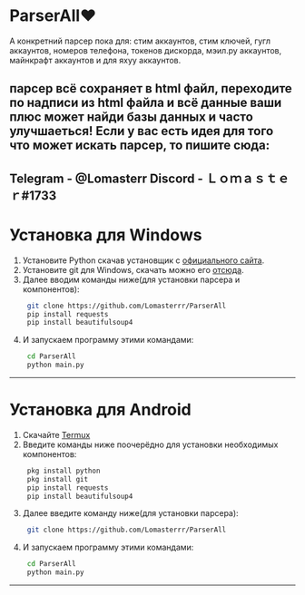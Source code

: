 # ParserAll♥️
А конкретний парсер пока для: стим аккаунтов, стим ключей, гугл аккаунтов,
номеров телефона, токенов дискорда, мэил.ру аккаунтов, 
майнкрафт аккаунтов и для яхуу аккаунтов.

парсер всё сохраняет в html файл, переходите по надписи из html файла и всё данные ваши 
плюс может найди базы данных и часто улучшаеться! Если у вас есть идея для того что может 
искать парсер, то пишите сюда:
-------------------------------------------------------------------------------------------
Telegram - @Lomasterr 
Discord - Ｌｏｍａｓｔｅｒ#1733
-------------------------------------------------------------------------------------------

# Установка для Windows
1. Установите Python скачав установщик с [официального сайта](https://www.python.org/downloads/).
2. Установите git для Windows, скачать можно его [отсюда](https://git-scm.com/download/win).
3. Далее вводим команды ниже(для установки парсера и компонентов):
   ```bash
    git clone https://github.com/Lomasterrr/ParserAll
    pip install requests
    pip install beautifulsoup4

   ```
4. И запускаем программу этими командами:
   ```bash
    cd ParserAll
    python main.py
   ```
----------------------------------------------
# Установка для Android
1. Скачайте [Termux](https://play.google.com/store/apps/details?id=com.termux&hl=ru)
2. Введите команды ниже поочерёдно для установки необходимых компонентов:
   ```bash
    pkg install python
    pkg install git
    pip install requests
    pip install beautifulsoup4
   ```
3. Далее введите команду ниже(для установки парсера):
   ```bash
    git clone https://github.com/Lomasterrr/ParserAll
   ```
4. И запускаем программу этими командами:
   ```bash
    cd ParserAll
    python main.py
   ```
----------------------------------------------

